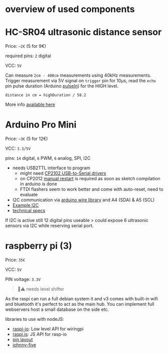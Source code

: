 overview of used components
===


# HC-SR04 ultrasonic distance sensor

Price: `~2€` (5 for 9€)

required pins: `2` digital

VCC: `5V`


Can measure `2cm - 400cm` measurements using 40kHz measurements. Trigger measurement via 5V signal on `trigger` pin for 10µs, read the `echo` pin pulse duration (Arduino [pulseIn](https://www.arduino.cc/en/Reference/pulseIn)) for the HIGH level.

`distance in cm = highDuration / 58.2`

More info [available here](http://www.electrodragon.com/w/HC-SR04_Ultrasonic_sensor)

# Arduino Pro Mini

Price: `~3€` (5 for 12€)

VCC: `3.3/5V`

pins: `14` digital, `6` PWM, `6` analog, SPI, I2C

* needs USB2TTL interface to program
  * might need [CP2102 USB-to-Serial drivers](https://www.silabs.com/products/development-tools/software/usb-to-uart-bridge-vcp-drivers)
  * on CP2012 [manual restart](http://lab.dejaworks.com/programming-arduino-mini-pro-with-cp2102-usb-to-ttl-serial-converter/) is required as soon as sketch compilation in arduino is done
  * FTDI flashers seem to work better and come with auto-reset, need to evaluate
*  I2C communication via [arduino wire library](https://www.arduino.cc/en/Main/Reference/Wire) and A4 (SDA) & A5 (SCL)
* [Example I2C](http://www.learningaboutelectronics.com/Articles/Multiple-I2C-devices-to-an-arduino-microcontroller.php)
* [technical specs](https://www.arduino.cc/en/Main/arduinoBoardProMini#techspecs)

If I2C is active still 12 digital pins useable > could expose 6 ultrasonic sensors via I2C while reserving serial port.

# raspberry pi (3)

Price: `35€`

VCC: `5V`

PIN voltage: `3.3V`

> 🚨⚠️ needs level shifter

As the raspi can run a full debian system it and v3 comes with built-in wifi and bluetooth it's perfect to act as the main hub.
You can implement full webservers host a small database on the side etc.


libraries to use with nodeJS:
* [raspi-io](https://github.com/nebrius/raspi-io/): Low level API for wiringpi
* [raspi.js](https://github.com/nebrius/raspi): JS API for rasp-io
* [pin layout](https://pinout.xyz/)
* [johnny-five](http://johnny-five.io/)

